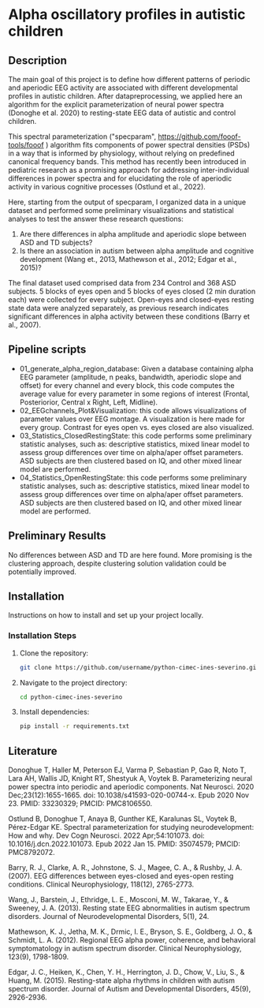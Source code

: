 # Alpha oscillatory profiles in autistic children

## Description

The main goal of this project is to define how different patterns of periodic and aperiodic EEG activity are associated with different developmental profiles in autistic children. After datapreprocessing, we applied here an algorithm for the explicit parameterization of neural power spectra (Donoghe et al. 2020) to resting-state EEG data of autistic and control children.

This spectral parameterization ("specparam", https://github.com/fooof-tools/fooof ) algorithm fits components of power spectral densities (PSDs) in a way that is informed by physiology, without relying on predefined canonical frequency bands. This method has recently been introduced in pediatric research as a promising approach for addressing inter-individual differences in power spectra and for elucidating the role of aperiodic activity in various cognitive processes (Ostlund et al., 2022).

Here, starting from the output of specparam, I organized data in a unique dataset and performed some preliminary visualizations and statistical analyses to test the answer these research questions:
1. Are there differences in alpha amplitude and aperiodic slope between ASD and TD subjects?
2. Is there an association in autism between alpha amplitude and cognitive development (Wang et., 2013, Mathewson et al., 2012; Edgar et al., 2015)?

The final dataset used comprised data from 234 Control and 368 ASD subjects. 5 blocks of eyes open and 5 blocks of eyes closed (2 min duration each) were collected for every subject. Open-eyes and closed-eyes resting state data were analyzed separately, as previous research indicates significant differences in alpha activity between these conditions (Barry et al., 2007).

## Pipeline scripts

- 01_generate_alpha_region_database: Given a database containing alpha EEG parameter (amplitude, n peaks, bandwidth, aperiodic slope and offset) for every channel and every block, this code computes the average value for every parameter in some regions of interest (Frontal, Posteriorior, Central x Right, Left, Midline).
- 02_EEGchannels_Plot&Visualization: this code allows visualizations of parameter values over EEG montage. A visualization is here made for every group. Contrast for eyes open vs. eyes closed are also visualized.
- 03_Statistics_ClosedRestingState: this code performs some preliminary statistic analyses, such as: descriptive statistics, mixed linear model to assess group differences over time on alpha/aper offset parameters. ASD subjects are then clustered based on IQ, and other mixed linear model are performed.
- 04_Statistics_OpenRestingState: this code performs some preliminary statistic analyses, such as: descriptive statistics, mixed linear model to assess group differences over time on alpha/aper offset parameters. ASD subjects are then clustered based on IQ, and other mixed linear model are performed.

## Preliminary Results

No differences between ASD and TD are here found. More promising is the clustering approach, despite clustering solution validation could be potentially improved.

## Installation

Instructions on how to install and set up your project locally.

### Installation Steps

1. Clone the repository:

    ```bash
    git clone https://github.com/username/python-cimec-ines-severino.git
    ```

2. Navigate to the project directory:
    ```bash
    cd python-cimec-ines-severino
    ```
3. Install dependencies:

    ```bash
    pip install -r requirements.txt
    ```

## Literature

Donoghue T, Haller M, Peterson EJ, Varma P, Sebastian P, Gao R, Noto T, Lara AH, Wallis JD, Knight RT, Shestyuk A, Voytek B. Parameterizing neural power spectra into periodic and aperiodic components. Nat Neurosci. 2020 Dec;23(12):1655-1665. doi: 10.1038/s41593-020-00744-x. Epub 2020 Nov 23. PMID: 33230329; PMCID: PMC8106550.

Ostlund B, Donoghue T, Anaya B, Gunther KE, Karalunas SL, Voytek B, Pérez-Edgar KE. Spectral parameterization for studying neurodevelopment: How and why. Dev Cogn Neurosci. 2022 Apr;54:101073. doi: 10.1016/j.dcn.2022.101073. Epub 2022 Jan 15. PMID: 35074579; PMCID: PMC8792072.

Barry, R. J., Clarke, A. R., Johnstone, S. J., Magee, C. A., & Rushby, J. A. (2007). EEG differences between eyes-closed and eyes-open resting conditions. Clinical Neurophysiology, 118(12), 2765-2773.

Wang, J., Barstein, J., Ethridge, L. E., Mosconi, M. W., Takarae, Y., & Sweeney, J. A. (2013). Resting state EEG abnormalities in autism spectrum disorders. Journal of Neurodevelopmental Disorders, 5(1), 24.

Mathewson, K. J., Jetha, M. K., Drmic, I. E., Bryson, S. E., Goldberg, J. O., & Schmidt, L. A. (2012). Regional EEG alpha power, coherence, and behavioral symptomatology in autism spectrum disorder. Clinical Neurophysiology, 123(9), 1798-1809.

Edgar, J. C., Heiken, K., Chen, Y. H., Herrington, J. D., Chow, V., Liu, S., & Huang, M. (2015). Resting-state alpha rhythms in children with autism spectrum disorder. Journal of Autism and Developmental Disorders, 45(9), 2926-2936.
